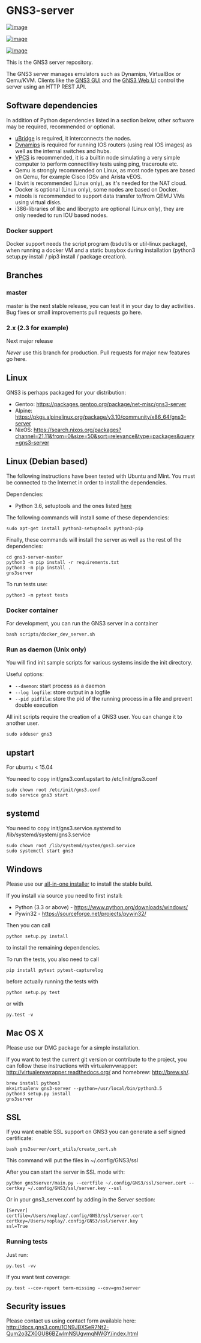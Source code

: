 GNS3-server
===========

[![image](https://github.com/GNS3/gns3-server/workflows/testing/badge.svg)](https://github.com/GNS3/gns3-server/actions?query=workflow%3Atesting)

[![image](https://img.shields.io/pypi/v/gns3-server.svg)](https://pypi.python.org/pypi/gns3-server)

[![image](https://snyk.io/test/github/GNS3/gns3-server/badge.svg)](https://snyk.io/test/github/GNS3/gns3-server)

This is the GNS3 server repository.

The GNS3 server manages emulators such as Dynamips, VirtualBox or
Qemu/KVM. Clients like the [GNS3 GUI](https://github.com/GNS3/gns3-gui/)
and the [GNS3 Web UI](https://github.com/GNS3/gns3-web-ui) control the
server using an HTTP REST API.

Software dependencies
---------------------

In addition of Python dependencies listed in a section below, other
software may be required, recommended or optional.

-   [uBridge](https://github.com/GNS3/ubridge/) is required, it
    interconnects the nodes.
-   [Dynamips](https://github.com/GNS3/dynamips/) is required for
    running IOS routers (using real IOS images) as well as the internal
    switches and hubs.
-   [VPCS](https://github.com/GNS3/vpcs/) is recommended, it is a
    builtin node simulating a very simple computer to perform
    connectitivy tests using ping, traceroute etc.
-   Qemu is strongly recommended on Linux, as most node types are based
    on Qemu, for example Cisco IOSv and Arista vEOS.
-   libvirt is recommended (Linux only), as it\'s needed for the NAT
    cloud.
-   Docker is optional (Linux only), some nodes are based on Docker.
-   mtools is recommended to support data transfer to/from QEMU VMs
    using virtual disks.
-   i386-libraries of libc and libcrypto are optional (Linux only), they
    are only needed to run IOU based nodes.

### Docker support

Docker support needs the script program (bsdutils or
util-linux package), when running a docker VM and a static
busybox during installation (python3 setup.py install / pip3 install /
package creation).

Branches
--------

### master

master is the next stable release, you can test it in your day to day
activities. Bug fixes or small improvements pull requests go here.

### 2.x (2.3 for example)

Next major release

*Never* use this branch for production. Pull requests for major new
features go here.

Linux
-----

GNS3 is perhaps packaged for your distribution:

-   Gentoo: <https://packages.gentoo.org/package/net-misc/gns3-server>
-   Alpine:
    <https://pkgs.alpinelinux.org/package/v3.10/community/x86_64/gns3-server>
-   NixOS:
    <https://search.nixos.org/packages?channel=21.11&from=0&size=50&sort=relevance&type=packages&query=gns3-server>

Linux (Debian based)
--------------------

The following instructions have been tested with Ubuntu and Mint. You
must be connected to the Internet in order to install the dependencies.

Dependencies:

-   Python 3.6, setuptools and the ones listed
    [here](https://github.com/GNS3/gns3-server/blob/master/requirements.txt)

The following commands will install some of these dependencies:

``` {.bash}
sudo apt-get install python3-setuptools python3-pip
```

Finally, these commands will install the server as well as the rest of
the dependencies:

``` {.bash}
cd gns3-server-master
python3 -m pip install -r requirements.txt
python3 -m pip install .
gns3server
```

To run tests use:

``` {.bash}
python3 -m pytest tests
```

### Docker container

For development, you can run the GNS3 server in a container

``` {.bash}
bash scripts/docker_dev_server.sh
```

### Run as daemon (Unix only)

You will find init sample scripts for various systems inside the init
directory.

Useful options:

-   `--daemon`: start process as a daemon
-   `--log logfile`: store output in a logfile
-   `--pid pidfile`: store the pid of the running process in a file and
    prevent double execution

All init scripts require the creation of a GNS3 user. You can change it
to another user.

``` {.bash}
sudo adduser gns3
```

upstart
-------

For ubuntu < 15.04

You need to copy init/gns3.conf.upstart to /etc/init/gns3.conf

``` {.bash}
sudo chown root /etc/init/gns3.conf
sudo service gns3 start
```

systemd
-------

You need to copy init/gns3.service.systemd to
/lib/systemd/system/gns3.service

``` {.bash}
sudo chown root /lib/systemd/system/gns3.service
sudo systemctl start gns3
```

Windows
-------

Please use our [all-in-one
installer](https://community.gns3.com/software/download) to install the
stable build.

If you install via source you need to first install:

-   Python (3.3 or above) - <https://www.python.org/downloads/windows/>
-   Pywin32 - <https://sourceforge.net/projects/pywin32/>

Then you can call

``` {.bash}
python setup.py install
```

to install the remaining dependencies.

To run the tests, you also need to call

``` {.bash}
pip install pytest pytest-capturelog
```

before actually running the tests with

``` {.bash}
python setup.py test
```

or with

``` {.bash}
py.test -v
```

Mac OS X
--------

Please use our DMG package for a simple installation.

If you want to test the current git version or contribute to the
project, you can follow these instructions with virtualenvwrapper:
<http://virtualenvwrapper.readthedocs.org/> and homebrew:
<http://brew.sh/>.

``` {.bash}
brew install python3
mkvirtualenv gns3-server --python=/usr/local/bin/python3.5
python3 setup.py install
gns3server
```

SSL
---

If you want enable SSL support on GNS3 you can generate a self signed
certificate:

``` {.bash}
bash gns3server/cert_utils/create_cert.sh
```

This command will put the files in \~/.config/GNS3/ssl

After you can start the server in SSL mode with:

``` {.bash}
python gns3server/main.py --certfile ~/.config/GNS3/ssl/server.cert --certkey ~/.config/GNS3/ssl/server.key --ssl
```

Or in your gns3\_server.conf by adding in the Server section:

``` {.ini}
[Server]
certfile=/Users/noplay/.config/GNS3/ssl/server.cert
certkey=/Users/noplay/.config/GNS3/ssl/server.key
ssl=True
```

### Running tests

Just run:

``` {.bash}
py.test -vv
```

If you want test coverage:

``` {.bash}
py.test --cov-report term-missing --cov=gns3server
```

Security issues
---------------

Please contact us using contact form available here:
<http://docs.gns3.com/1ON9JBXSeR7Nt2-Qum2o3ZX0GU86BZwlmNSUgvmqNWGY/index.html>
